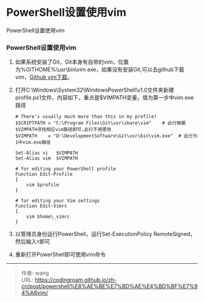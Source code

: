 # PowerShell设置使用vim


PowerShell设置使用vim

<!--more-->

### PowerShell设置使用vim

1. 如果系统安装了Git，Git本身有自带的vim，位置为%GITHOME%\usr\bin\vim.exe，如果没有安装Git,可以去github下载vim，[Github vim下载](https://github.com/vim/vim-win32-installer/releases)。

1. 打开C:\Windows\System32\WindowsPowerShell\v1.0文件夹新建profile.ps1文件，内容如下，重点是$VIMPATH变量，值为第一步中vim.exe路径

   ```
   # There's usually much more than this in my profile!
   $SCRIPTPATH = "C:\Program Files\Git\usr\share\vim"    # 此行根据$VIMPATH寻找相应vim路径即可,此行不用更改
   $VIMPATH    = "D:\DevelopmentSoftware\Git\usr\bin\vim.exe"  # 此行为1中vim.exe路径
     
   Set-Alias vi   $VIMPATH
   Set-Alias vim  $VIMPATH
     
   # for editing your PowerShell profile
   Function Edit-Profile
   {
       vim $profile
   }
     
   # for editing your Vim settings
   Function Edit-Vimrc
   {
       vim $home\_vimrc
   }
   ```

   

3. 以管理员身份运行PowerShell，运行Set-ExecutionPolicy RemoteSigned，然后输入`Y`即可
3. 重新打开PowerShell即可使用vim命令

---

> 作者: wang  
> URL: https://codingroam.github.io/zh-cn/post/powershell%E8%AE%BE%E7%BD%AE%E4%BD%BF%E7%94%A8vim/  

